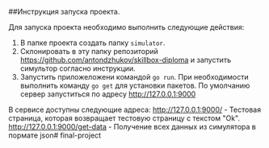 ##Инструкция запуска проекта.

Для запуска проекта необходимо выполнить следующие действия:

1. В папке проекта создать папку `simulator`.
2. Склонировать в эту папку рeпозиторий https://github.com/antondzhukov/skillbox-diploma и запустить симультор согласно
   инструкции.
3. Запустить приложеложени командой `go run`. При необходимости выполнить команду `go get` для установки пакетов. По
   умолчанию сервер запуститься по адресу http://127.0.0.1:9000

В сервисе доступны следующие адреса:
http://127.0.0.1:9000/ - Тестовая страница, которая возвращает тестовую страницу с текстом "Ok".
http://127.0.0.1:9000/get-data - Получение всех данных из симулятора в пормате json#   f i n a l - p r o j e c t  
 